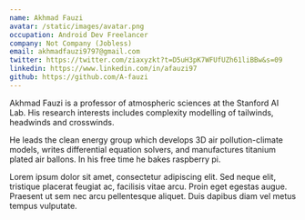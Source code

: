 ```yaml
---
name: Akhmad Fauzi
avatar: /static/images/avatar.png
occupation: Android Dev Freelancer
company: Not Company (Jobless)
email: akhmadfauzi9797@gmail.com
twitter: https://twitter.com/ziaxyzkt?t=D5uH3pK7WFUfUZh61liBBw&s=09
linkedin: https://www.linkedin.com/in/afauzi97
github: https://github.com/A-fauzi
---
```


Akhmad Fauzi is a professor of atmospheric sciences at the Stanford AI Lab. His research interests includes complexity modelling of tailwinds, headwinds and crosswinds.

He leads the clean energy group which develops 3D air pollution-climate models, writes differential equation solvers, and manufactures titanium plated air ballons. In his free time he bakes raspberry pi.

Lorem ipsum dolor sit amet, consectetur adipiscing elit. Sed neque elit, tristique placerat feugiat ac, facilisis vitae arcu. Proin eget egestas augue. Praesent ut sem nec arcu pellentesque aliquet. Duis dapibus diam vel metus tempus vulputate.
